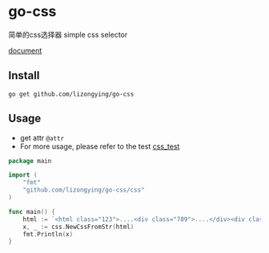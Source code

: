 # go-css

简单的css选择器 simple css selector

[document](https://pkg.go.dev/github.com/lizongying/go-css)

## Install

```
go get github.com/lizongying/go-css
```

## Usage

* get attr `@attr`
* For more usage, please refer to the test
  [css_test](./test/css_test.go)


```go
package main

import (
	"fmt"
	"github.com/lizongying/go-css/css"
)

func main() {
	html := `<html class="123">....<div class="789">....</div><div class="456">....</div></html>`
	x, _ := css.NewCssFromStr(html)
	fmt.Println(x)
}
```